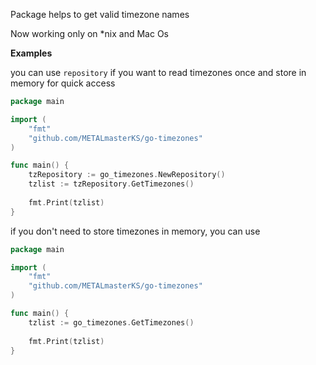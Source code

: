 Package helps to get valid timezone names

Now working only on *nix and Mac Os 

**Examples**


you can use `repository` if you want to read timezones once and store in memory for quick access  
```go
package main

import (
	"fmt"
	"github.com/METALmasterKS/go-timezones"
)

func main() {
    tzRepository := go_timezones.NewRepository()
    tzlist := tzRepository.GetTimezones() 	
    
    fmt.Print(tzlist)
}
```

if you don't need to store timezones in memory, you can use

```go
package main

import (
	"fmt"
	"github.com/METALmasterKS/go-timezones"
)

func main() {
    tzlist := go_timezones.GetTimezones()	
    
    fmt.Print(tzlist)
}
```